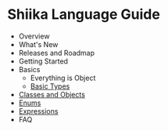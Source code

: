 # Shiika Language Guide

- Overview
- What's New
- Releases and Roadmap
- Getting Started
- Basics
  - Everything is Object
  - [Basic Types](./basic_types.md)
- [Classes and Objects](./classes.md)
- [Enums](./enums.md)
- [Expressions](./expressions.md)
- FAQ
